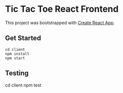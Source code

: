 # Tic Tac Toe React Frontend

This project was bootstrapped with [Create React App](https://github.com/facebook/create-react-app).

## Get Started

    cd client
    npm install
    npm start

## Testing
   
   cd client
   npm test